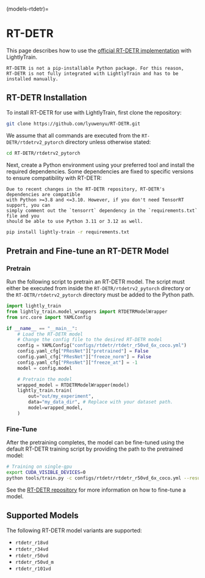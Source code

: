(models-rtdetr)=

# RT-DETR

This page describes how to use the [official RT-DETR implementation](https://github.com/lyuwenyu/RT-DETR)
with LightlyTrain.

```{note}
RT-DETR is not a pip-installable Python package. For this reason,
RT-DETR is not fully integrated with LightlyTrain and has to be
installed manually.
```

## RT-DETR Installation

To install RT-DETR for use with LightlyTrain, first clone the repository:

```bash
git clone https://github.com/lyuwenyu/RT-DETR.git
```

We assume that all commands are executed from the `RT-DETR/rtdetrv2_pytorch` directory
unless otherwise stated:

```bash
cd RT-DETR/rtdetrv2_pytorch
```

Next, create a Python environment using your preferred tool and install the required dependencies.
Some dependencies are fixed to specific versions to ensure compatibility with RT-DETR:

```{note}
Due to recent changes in the RT-DETR repository, RT-DETR's dependencies are compatible
with Python >=3.8 and <=3.10. However, if you don't need TensorRT support, you can 
simply comment out the `tensorrt` dependency in the `requirements.txt` file and you 
should be able to use Python 3.11 or 3.12 as well.
```

```bash
pip install lightly-train -r requirements.txt
```

## Pretrain and Fine-tune an RT-DETR Model

### Pretrain

Run the following script to pretrain an RT-DETR model. The script must either
be executed from inside the `RT-DETR/rtdetrv2_pytorch` directory or the
`RT-DETR/rtdetrv2_pytorch` directory must be added to the Python path.

```python
import lightly_train
from lightly_train.model_wrappers import RTDETRModelWrapper
from src.core import YAMLConfig

if __name__ == "__main__":
    # Load the RT-DETR model
    # Change the config file to the desired RT-DETR model
    config = YAMLConfig("configs/rtdetr/rtdetr_r50vd_6x_coco.yml")
    config.yaml_cfg["PResNet"]["pretrained"] = False
    config.yaml_cfg["PResNet"]["freeze_norm"] = False
    config.yaml_cfg["PResNet"]["freeze_at"] = -1
    model = config.model

    # Pretrain the model
    wrapped_model = RTDETRModelWrapper(model)
    lightly_train.train(
        out="out/my_experiment",
        data="my_data_dir", # Replace with your dataset path.
        model=wrapped_model,
    )
```

### Fine-Tune

After the pretraining completes, the model can be fine-tuned using the default
RT-DETR training script by providing the path to the pretrained model:

```bash
# Training on single-gpu
export CUDA_VISIBLE_DEVICES=0
python tools/train.py -c configs/rtdetr/rtdetr_r50vd_6x_coco.yml --resume out/my_experiment/exported_models/exported_last.pt
```

See the [RT-DETR repository](https://github.com/lyuwenyu/RT-DETR/tree/main/rtdetrv2_pytorch)
for more information on how to fine-tune a model.

## Supported Models

The following RT-DETR model variants are supported:

- `rtdetr_r18vd`
- `rtdetr_r34vd`
- `rtdetr_r50vd`
- `rtdetr_r50vd_m`
- `rtdetr_r101vd`

